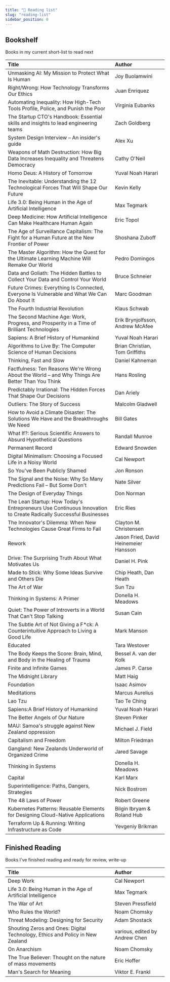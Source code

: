 ```yaml
---
title: "📑 Reading list"
slug: "reading-list"
sidebar_position: 0
---
```


## Bookshelf

Books in my current short-list to read next

|Title|Author|
|:------|:-----------|
| Unmasking AI: My Mission to Protect What Is Human          | Joy Buolamwini   |
| Right/Wrong: How Technology Transforms Our Ethics          | Juan Enriquez    |
| Automating Inequality: How High-Tech Tools Profile, Police, and Punish the Poor | Virginia Eubanks |
| The Startup CTO's Handbook: Essential skills and insights to lead engineering teams | Zach Goldberg   |
| System Design Interview – An insider's guide               | Alex Xu          |
| Weapons of Math Destruction: How Big Data Increases Inequality and Threatens Democracy | Cathy O'Neil    |
| Homo Deus: A History of Tomorrow                           | Yuval Noah Harari|
| The Inevitable: Understanding the 12 Technological Forces That Will Shape Our Future | Kevin Kelly     |
| Life 3.0: Being Human in the Age of Artificial Intelligence | Max Tegmark      |
| Deep Medicine: How Artificial Intelligence Can Make Healthcare Human Again | Eric Topol       |
| The Age of Surveillance Capitalism: The Fight for a Human Future at the New Frontier of Power | Shoshana Zuboff  |
| The Master Algorithm: How the Quest for the Ultimate Learning Machine Will Remake Our World | Pedro Domingos  |
| Data and Goliath: The Hidden Battles to Collect Your Data and Control Your World | Bruce Schneier   |
| Future Crimes: Everything Is Connected, Everyone Is Vulnerable and What We Can Do About It | Marc Goodman    |
| The Fourth Industrial Revolution                           | Klaus Schwab     |
| The Second Machine Age: Work, Progress, and Prosperity in a Time of Brilliant Technologies | Erik Brynjolfsson, Andrew McAfee |
| Sapiens: A Brief History of Humankind                      | Yuval Noah Harari|
| Algorithms to Live By: The Computer Science of Human Decisions | Brian Christian, Tom Griffiths |
| Thinking, Fast and Slow                                    | Daniel Kahneman  |
| Factfulness: Ten Reasons We're Wrong About the World – and Why Things Are Better Than You Think | Hans Rosling    |
| Predictably Irrational: The Hidden Forces That Shape Our Decisions | Dan Ariely        |
| Outliers: The Story of Success                             | Malcolm Gladwell |
| How to Avoid a Climate Disaster: The Solutions We Have and the Breakthroughs We Need | Bill Gates       |
| What If?: Serious Scientific Answers to Absurd Hypothetical Questions | Randall Munroe   |
| Permanent Record                                           | Edward Snowden   |
| Digital Minimalism: Choosing a Focused Life in a Noisy World | Cal Newport      |
| So You've Been Publicly Shamed                             | Jon Ronson       |
| The Signal and the Noise: Why So Many Predictions Fail – But Some Don't | Nate Silver     |
| The Design of Everyday Things                              | Don Norman       |
| The Lean Startup: How Today's Entrepreneurs Use Continuous Innovation to Create Radically Successful Businesses | Eric Ries        |
| The Innovator's Dilemma: When New Technologies Cause Great Firms to Fail | Clayton M. Christensen |
| Rework                                                     | Jason Fried, David Heinemeier Hansson |
| Drive: The Surprising Truth About What Motivates Us       | Daniel H. Pink   |
| Made to Stick: Why Some Ideas Survive and Others Die      | Chip Heath, Dan Heath |
| The Art of War                                             | Sun Tzu          |
| Thinking in Systems: A Primer                             | Donella H. Meadows |
| Quiet: The Power of Introverts in a World That Can't Stop Talking | Susan Cain        |
| The Subtle Art of Not Giving a F*ck: A Counterintuitive Approach to Living a Good Life | Mark Manson      |
| Educated                                                   | Tara Westover    |
| The Body Keeps the Score: Brain, Mind, and Body in the Healing of Trauma | Bessel A. van der Kolk |
|Finite and Infinite Games| James P. Carse|
|The Midnight Library| Matt Haig|
|Foundation| Isaac Asimov|
|Meditations|Marcus Aurelius|
|Lao Tzu|Tao Te Ching|
|Sapiens:A Brief History of Humankind|Yuval Noah Harari|
|The Better Angels of Our Nature|Steven Pinker|
|MAU: Samoa's struggle against New Zealand oppression|Michael J. Field|
|Capitalism and Freedom|Milton Friedman|
|Gangland: New Zealands Underworld of Organized Crime|Jared Savage|
|Thinking in Systems|Donella H. Meadows|
|Capital|Karl Marx|
|Superintelligence: Paths, Dangers, Strategies|Nick Bostrom|
|The 48 Laws of Power| Robert Greene|
|Kubernetes Patterns: Reusable Elements for Designing Cloud-Native Applications| Bilgin Ibryam & Roland Hub|
|Terraform Up & Running: Writing Infrastructure as Code|Yevgeniy Brikman|

## Finished Reading

Books I've finished reading and ready for review, write-up

|Title|Author|
|:------|:-----------|
|Deep Work| Cal Newport|
|Life 3.0: Being Human in the Age of Artificial Intelligence |Max Tegmark|
|The War of Art| Steven Pressfield|
|Who Rules the World?|Noam Chomsky|
|Threat Modeling: Designing for Security| Adam Shostack|
|Shouting Zeros and Ones: Digital Technology, Ethics and Policy in New Zealand| various, edited by Andrew Chen|
|On Anarchism| Noam Chomsky|
|The True Believer: Thought on the nature of mass movements| Eric Hoffer|
|Man's Search for Meaning| Viktor E. Frankl|
